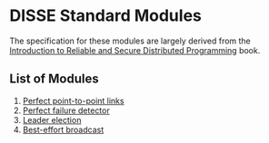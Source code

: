 # DISSE Standard Modules

The specification for these modules are largely derived from the [Introduction to Reliable and Secure Distributed Programming](https://dl.acm.org/doi/10.5555/1972495) book.

## List of Modules
 1. [Perfect point-to-point links](./pl.md)
 2. [Perfect failure detector](./pfd.md)
 3. [Leader election](./le.md)
 4. [Best-effort broadcast](./beb.md)
